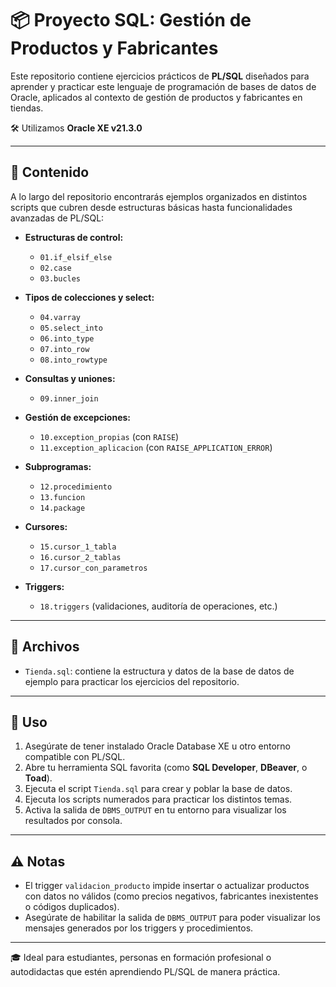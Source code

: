 # 📦 Proyecto SQL: Gestión de Productos y Fabricantes

Este repositorio contiene ejercicios prácticos de **PL/SQL** diseñados para aprender y practicar este lenguaje de programación de bases de datos de Oracle, aplicados al contexto de gestión de productos y fabricantes en tiendas.

🛠️ Utilizamos **Oracle XE v21.3.0**

---

## 📑 Contenido

A lo largo del repositorio encontrarás ejemplos organizados en distintos scripts que cubren desde estructuras básicas hasta funcionalidades avanzadas de PL/SQL:

- **Estructuras de control:**
  - `01.if_elsif_else`
  - `02.case`
  - `03.bucles`

- **Tipos de colecciones y select:**
  - `04.varray`
  - `05.select_into`
  - `06.into_type`
  - `07.into_row`
  - `08.into_rowtype`

- **Consultas y uniones:**
  - `09.inner_join`

- **Gestión de excepciones:**
  - `10.exception_propias` (con `RAISE`)
  - `11.exception_aplicacion` (con `RAISE_APPLICATION_ERROR`)

- **Subprogramas:**
  - `12.procedimiento`
  - `13.funcion`
  - `14.package`

- **Cursores:**
  - `15.cursor_1_tabla`
  - `16.cursor_2_tablas`
  - `17.cursor_con_parametros`

- **Triggers:**
  - `18.triggers` (validaciones, auditoría de operaciones, etc.)

---

## 📂 Archivos

- `Tienda.sql`: contiene la estructura y datos de la base de datos de ejemplo para practicar los ejercicios del repositorio.

---

## 🚀 Uso

1. Asegúrate de tener instalado Oracle Database XE u otro entorno compatible con PL/SQL.
2. Abre tu herramienta SQL favorita (como **SQL Developer**, **DBeaver**, o **Toad**).
3. Ejecuta el script `Tienda.sql` para crear y poblar la base de datos.
4. Ejecuta los scripts numerados para practicar los distintos temas.
5. Activa la salida de `DBMS_OUTPUT` en tu entorno para visualizar los resultados por consola.

---

## ⚠️ Notas

- El trigger `validacion_producto` impide insertar o actualizar productos con datos no válidos (como precios negativos, fabricantes inexistentes o códigos duplicados).
- Asegúrate de habilitar la salida de `DBMS_OUTPUT` para poder visualizar los mensajes generados por los triggers y procedimientos.

---

🎓 Ideal para estudiantes, personas en formación profesional o autodidactas que estén aprendiendo PL/SQL de manera práctica.

